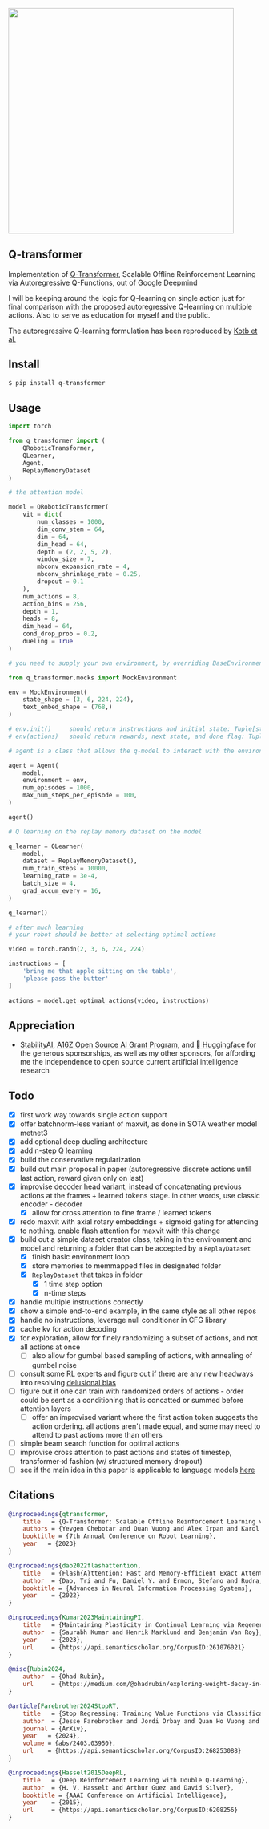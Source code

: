 <img src="./q-transformer.png" width="450px"></img>

## Q-transformer

Implementation of <a href="https://qtransformer.github.io/">Q-Transformer</a>, Scalable Offline Reinforcement Learning via Autoregressive Q-Functions, out of Google Deepmind

I will be keeping around the logic for Q-learning on single action just for final comparison with the proposed autoregressive Q-learning on multiple actions. Also to serve as education for myself and the public.

The autoregressive Q-learning formulation has been reproduced by [Kotb et al.](https://arxiv.org/abs/2407.18841)

## Install

```bash
$ pip install q-transformer
```

## Usage

```python
import torch

from q_transformer import (
    QRoboticTransformer,
    QLearner,
    Agent,
    ReplayMemoryDataset
)

# the attention model

model = QRoboticTransformer(
    vit = dict(
        num_classes = 1000,
        dim_conv_stem = 64,
        dim = 64,
        dim_head = 64,
        depth = (2, 2, 5, 2),
        window_size = 7,
        mbconv_expansion_rate = 4,
        mbconv_shrinkage_rate = 0.25,
        dropout = 0.1
    ),
    num_actions = 8,
    action_bins = 256,
    depth = 1,
    heads = 8,
    dim_head = 64,
    cond_drop_prob = 0.2,
    dueling = True
)

# you need to supply your own environment, by overriding BaseEnvironment

from q_transformer.mocks import MockEnvironment

env = MockEnvironment(
    state_shape = (3, 6, 224, 224),
    text_embed_shape = (768,)
)

# env.init()     should return instructions and initial state: Tuple[str, Tensor[*state_shape]]
# env(actions)   should return rewards, next state, and done flag: Tuple[Tensor[()], Tensor[*state_shape], Tensor[()]]

# agent is a class that allows the q-model to interact with the environment to generate a replay memory dataset for learning

agent = Agent(
    model,
    environment = env,
    num_episodes = 1000,
    max_num_steps_per_episode = 100,
)

agent()

# Q learning on the replay memory dataset on the model

q_learner = QLearner(
    model,
    dataset = ReplayMemoryDataset(),
    num_train_steps = 10000,
    learning_rate = 3e-4,
    batch_size = 4,
    grad_accum_every = 16,
)

q_learner()

# after much learning
# your robot should be better at selecting optimal actions

video = torch.randn(2, 3, 6, 224, 224)

instructions = [
    'bring me that apple sitting on the table',
    'please pass the butter'
]

actions = model.get_optimal_actions(video, instructions)

```

## Appreciation

- <a href="https://stability.ai/">StabilityAI</a>, <a href="https://a16z.com/supporting-the-open-source-ai-community/">A16Z Open Source AI Grant Program</a>, and <a href="https://huggingface.co/">🤗 Huggingface</a> for the generous sponsorships, as well as my other sponsors, for affording me the independence to open source current artificial intelligence research

## Todo

- [x] first work way towards single action support
- [x] offer batchnorm-less variant of maxvit, as done in SOTA weather model metnet3
- [x] add optional deep dueling architecture
- [x] add n-step Q learning
- [x] build the conservative regularization
- [x] build out main proposal in paper (autoregressive discrete actions until last action, reward given only on last)
- [x] improvise decoder head variant, instead of concatenating previous actions at the frames + learned tokens stage. in other words, use classic encoder - decoder
    - [x] allow for cross attention to fine frame / learned tokens
- [x] redo maxvit with axial rotary embeddings + sigmoid gating for attending to nothing. enable flash attention for maxvit with this change
- [x] build out a simple dataset creator class, taking in the environment and model and returning a folder that can be accepted by a `ReplayDataset`
    - [x] finish basic environment loop
    - [x] store memories to memmapped files in designated folder
    - [x] `ReplayDataset` that takes in folder
        - [x] 1 time step option
        - [x] n-time steps
- [x] handle multiple instructions correctly
- [x] show a simple end-to-end example, in the same style as all other repos
- [x] handle no instructions, leverage null conditioner in CFG library
- [x] cache kv for action decoding
- [x] for exploration, allow for finely randomizing a subset of actions, and not all actions at once
    - [ ] also allow for gumbel based sampling of actions, with annealing of gumbel noise

- [ ] consult some RL experts and figure out if there are any new headways into resolving <a href="https://www.cs.toronto.edu/~cebly/Papers/CONQUR_ICML_2020_camera_ready.pdf">delusional bias</a>
- [ ] figure out if one can train with randomized orders of actions - order could be sent as a conditioning that is concatted or summed before attention layers
    - [ ] offer an improvised variant where the first action token suggests the action ordering. all actions aren't made equal, and some may need to attend to past actions more than others
- [ ] simple beam search function for optimal actions
- [ ] improvise cross attention to past actions and states of timestep, transformer-xl fashion (w/ structured memory dropout)
- [ ] see if the main idea in this paper is applicable to language models <a href="https://github.com/lucidrains/llama-qrlhf">here</a>

## Citations

```bibtex
@inproceedings{qtransformer,
    title   = {Q-Transformer: Scalable Offline Reinforcement Learning via Autoregressive Q-Functions},
    authors = {Yevgen Chebotar and Quan Vuong and Alex Irpan and Karol Hausman and Fei Xia and Yao Lu and Aviral Kumar and Tianhe Yu and Alexander Herzog and Karl Pertsch and Keerthana Gopalakrishnan and Julian Ibarz and Ofir Nachum and Sumedh Sontakke and Grecia Salazar and Huong T Tran and Jodilyn Peralta and Clayton Tan and Deeksha Manjunath and Jaspiar Singht and Brianna Zitkovich and Tomas Jackson and Kanishka Rao and Chelsea Finn and Sergey Levine},
    booktitle = {7th Annual Conference on Robot Learning},
    year   = {2023}
}
```

```bibtex
@inproceedings{dao2022flashattention,
    title   = {Flash{A}ttention: Fast and Memory-Efficient Exact Attention with {IO}-Awareness},
    author  = {Dao, Tri and Fu, Daniel Y. and Ermon, Stefano and Rudra, Atri and R{\'e}, Christopher},
    booktitle = {Advances in Neural Information Processing Systems},
    year    = {2022}
}
```

```bibtex
@inproceedings{Kumar2023MaintainingPI,
    title   = {Maintaining Plasticity in Continual Learning via Regenerative Regularization},
    author  = {Saurabh Kumar and Henrik Marklund and Benjamin Van Roy},
    year    = {2023},
    url     = {https://api.semanticscholar.org/CorpusID:261076021}
}
```

```bibtex
@misc{Rubin2024,
    author  = {Ohad Rubin},
    url     = {https://medium.com/@ohadrubin/exploring-weight-decay-in-layer-normalization-challenges-and-a-reparameterization-solution-ad4d12c24950}
}
```

```bibtex
@article{Farebrother2024StopRT,
    title   = {Stop Regressing: Training Value Functions via Classification for Scalable Deep RL},
    author  = {Jesse Farebrother and Jordi Orbay and Quan Ho Vuong and Adrien Ali Taiga and Yevgen Chebotar and Ted Xiao and Alex Irpan and Sergey Levine and Pablo Samuel Castro and Aleksandra Faust and Aviral Kumar and Rishabh Agarwal},
    journal = {ArXiv},
    year   = {2024},
    volume = {abs/2403.03950},
    url    = {https://api.semanticscholar.org/CorpusID:268253088}
}
```

```bibtex
@inproceedings{Hasselt2015DeepRL,
    title   = {Deep Reinforcement Learning with Double Q-Learning},
    author  = {H. V. Hasselt and Arthur Guez and David Silver},
    booktitle = {AAAI Conference on Artificial Intelligence},
    year    = {2015},
    url     = {https://api.semanticscholar.org/CorpusID:6208256}
}
```
